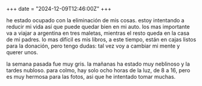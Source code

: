 +++
date = "2024-12-09T12:46:00Z"
+++

he estado ocupado con la eliminación de mis cosas. estoy intentando a reducir mi vida así que puede quedar bien en mi auto. los mas importante va a viajar a argentina en tres maletas, mientras el resto queda en la casa de mi padres. lo mas difícil es mis libros, a este tiempo, están en cajas listos para la donación, pero tengo dudas: tal vez voy a cambiar mi mente y querer unos.

la semana pasada fue muy gris. la mañanas ha estado muy neblinoso y la tardes nubloso. para colmo, hay solo ocho horas de la luz, de 8 a 16, pero es muy hermosa para las fotos, asi que he intentado tomar muchas.
